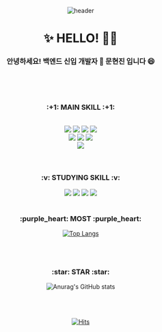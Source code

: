 <div align=center>

![header](https://capsule-render.vercel.app/api?type=waving&color=auto&height=200&section=header&text=MOON%20HYUNJIN&fontSize=70)




<h1> ✨ HELLO! 👋✨ </h1>
<h3>안녕하세요! 백엔드 신입 개발자 🌱 문현진 입니다 😄 <h3>
 <br> 
 <br>

<!--
**zeromoonsgs/zeromoonsgs** is a ✨ _special_ ✨ repository because its `README.md` (this file) appears on your GitHub profile.

Here are some ideas to get you started:

- 🔭 I’m currently working on ...
- 🌱 I’m currently learning ...
- 👯 I’m looking to collaborate on ...
- 🤔 I’m looking for help with ...
- 💬 Ask me about ...
- 📫 How to reach me: ...
- 😄 Pronouns: ...
- ⚡ Fun fact: ...
-->

 <h3>:+1: MAIN SKILL :+1:</h3>
  <br>

<img src="https://img.shields.io/badge/JAVA-61DAFB?style=flat-square&logo=Java&logoColor=white"/> 
 <img src="https://img.shields.io/badge/Spring-6DB33F?style=flat-square&logo=Spring&logoColor=white"/>  
  <img src="https://img.shields.io/badge/JavaScript-F7DF1E?style=flat-square&logo=JavaScript&logoColor=white"/>
  <img src="https://img.shields.io/badge/MySQL-4479A1?style=flat-square&logo=MySQL&logoColor=white"/>
   <br>
  <img src="https://img.shields.io/badge/jQuery-0769AD?style=flat-square&logo=jQuery&logoColor=white"/>
 <img src="https://img.shields.io/badge/Json-A9225C?style=flat-square&logo=Json&logoColor=white"/> 
 <img src="https://img.shields.io/badge/HTML5-E34F26?style=flat-square&logo=HTML5&logoColor=white"/>
  <br>
  <img src="https://img.shields.io/badge/GitHub-181717?style=flat-square&logo=GitHub&logoColor=white"/>
 
 
 
 <br>
  <br>
   <br>
   
   <h3>:v: STUDYING SKILL :v:</h3>
   <img src="https://img.shields.io/badge/Android Studio-3DDC84?style=flat-square&logo=Android Studio&logoColor=white"/>
  <img src="https://img.shields.io/badge/Oracle-F80000?style=flat-square&logo=Oracle&logoColor=white"/>
    <img src="https://img.shields.io/badge/MyBatis-41454A?style=flat-square&logo=MyBatis&logoColor=white"/>
  <img src="https://img.shields.io/badge/Bootstrap-7952B3?style=flat-square&logo=Bootstrap&logoColor=white"/>


<br>
   <br>
 
 <h3>:purple_heart: MOST :purple_heart: </h3>
  
[![Top Langs](https://github-readme-stats.vercel.app/api/top-langs/?username=zeromoonsgs&layout=compact)](https://github.com/zeromoonsgs/github-readme-stats)

 <br>
   <br>
 
<h3> :star: STAR :star: </h3>

![Anurag's GitHub stats](https://github-readme-stats.vercel.app/api?username=zeromoonsgs&show_icons=true&theme=dracula)
 <br>
   <br> <br>
   <br>

[![Hits](https://hits.seeyoufarm.com/api/count/incr/badge.svg?url=https%3A%2F%2Fgithub.com%2Fzeromoonsgs&count_bg=%2329475C&title_bg=%234FC7D9&icon=&icon_color=%23E7E7E7&title=hits&edge_flat=false)](https://hits.seeyoufarm.com)
 


</div>
 
